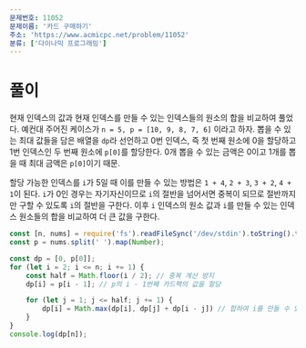 ```yaml
---
문제번호: 11052
문제이름: '카드 구매하기'
주소: 'https://www.acmicpc.net/problem/11052'
분류: ['다이나믹 프로그래밍']
---
```


# 풀이

현재 인덱스의 값과 현재 인덱스를 만들 수 있는 인덱스들의 원소의 합을 비교하여 풀었다. 예컨대 주어진 케이스가 `n = 5, p = [10, 9, 8, 7, 6]` 이라고 하자.
뽑을 수 있는 최대 값들을 담은 배열을 `dp`라 선언하고 0번 인덱스, 즉 첫 번째 원소에 0을 할당하고 1번 인덱스인 두 번째 원소에 `p[0]`를 할당한다. 0개 뽑을 수 있는 금액은 0이고 1개를 뽑을 때 최대 금액은 `p[0]`이기 때문.

할당 가능한 인덱스를 `i`가 5일 때 이를 만들 수 있는 방법은 `1 + 4`, `2 + 3`, `3 + 2`, `4 + 1`이 된다. `i`가 0인 경우는 자기자신이므로 `i`의 절반을 넘어서면 중복이 되므로 절반까지만 구할 수 있도록 `i`의 절반을 구한다. 이후 `i` 인덱스의 원소 값과 `i`를 만들 수 있는 인덱스 원소들의 합을 비교하여 더 큰 값을 구한다.

```js
const [n, nums] = require('fs').readFileSync('/dev/stdin').toString().trim().split('\n');
const p = nums.split(' ').map(Number);

const dp = [0, p[0]];
for (let i = 2; i <= n; i += 1) {
    const half = Math.floor(i / 2); // 중복 계산 방지
    dp[i] = p[i - 1]; // p의 i - 1번째 카드팩의 값을 할당

    for (let j = 1; j <= half; j += 1) {
        dp[i] = Math.max(dp[i], dp[j] + dp[i - j]) // 합하여 i를 만들 수 있는 인덱스들의 원소와 i번째 원소를 비교함
    }
}
console.log(dp[n]);
```